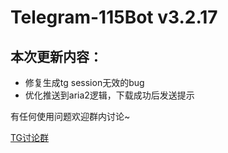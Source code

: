 # Telegram-115Bot v3.2.17
## 本次更新内容：
- 修复生成tg session无效的bug
- 优化推送到aria2逻辑，下载成功后发送提示

有任何使用问题欢迎群内讨论~

[TG讨论群](https://t.me/+FTPNla_7SCc3ZWVl)

